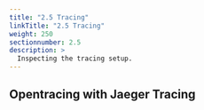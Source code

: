 ```yaml
---
title: "2.5 Tracing"
linkTitle: "2.5 Tracing"
weight: 250
sectionnumber: 2.5
description: >
  Inspecting the tracing setup.
---
```


## Opentracing with Jaeger Tracing

